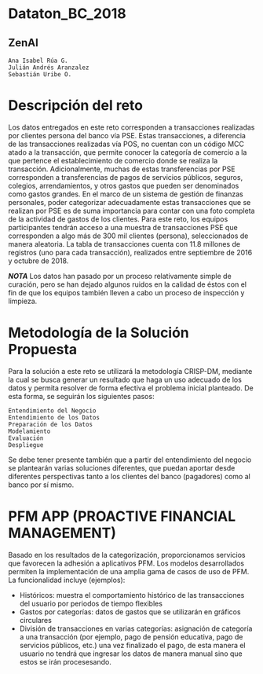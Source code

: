 # Dataton_BC_2018

 ## ZenAI 
	
    Ana Isabel Rúa G. 
    Julián Andrés Aranzalez  
    Sebastián Uribe O.

# Descripción del reto
Los datos entregados en este reto corresponden a transacciones realizadas por clientes persona del banco vía PSE. Estas transacciones, a diferencia de las transacciones realizadas vía POS, no cuentan con un código MCC atado a la transacción, que permite conocer la categoría de comercio a la que pertence el establecimiento de comercio donde se realiza la transacción. Adicionalmente, muchas de estas transferencias por PSE corresponden a transferencias de pagos de servicios públicos, seguros, colegios, arrendamientos, y otros gastos que pueden ser denominados como gastos grandes. En el marco de un sistema de gestión de finanzas personales, poder categorizar adecuadamente estas transacciones que se realizan por PSE es de suma importancia para contar con una foto completa de la actividad de gastos de los clientes. Para este reto, los equipos participantes tendrán acceso a una muestra de transacciones PSE que corresponden a algo más de 300 mil clientes (persona), seleccionados de manera aleatoria. La tabla de transacciones cuenta con 11.8 millones de registros (uno para cada transacción), realizados entre septiembre de 2016 y octubre de 2018.

***NOTA*** Los datos han pasado por un proceso relativamente simple de curación, pero se han dejado algunos ruidos en la calidad de éstos con el fin de que los equipos también lleven a cabo un proceso de inspección y limpieza.

# Metodología de la Solución Propuesta

Para la solución a este reto se utilizará la metodología CRISP-DM, mediante la cual se busca generar un resultado que haga un uso adecuado de los datos y permita resolver de forma efectiva el problema inicial planteado. De esta forma, se seguirán los siguientes pasos:

	Entendimiento del Negocio
	Entendimiento de los Datos
	Preparación de los Datos
	Modelamiento
	Evaluación
	Despliegue
	
Se debe tener presente también que a partir del entendimiento del negocio se plantearán varias soluciones diferentes, que puedan aportar desde diferentes perspectivas tanto a los clientes del banco (pagadores) como al banco por sí mismo.

# PFM APP (PROACTIVE FINANCIAL MANAGEMENT)

Basado en los resultados de la categorización, proporcionamos servicios que favorecen la adhesión a aplicativos PFM.
Los modelos desarrollados permiten la implementación de una amplia gama de casos de uso de PFM.
La funcionalidad incluye (ejemplos):

* Históricos: muestra el comportamiento histórico de las transacciones del usuario por periodos de tiempo flexibles
* Gastos por categorías:  datos de gastos que se utilizarán en gráficos circulares
* División de transacciones en varias categorías: asignación de categoría a una transacción (por ejemplo, pago de pensión educativa, pago de servicios públicos, etc.) una vez finalizado el pago, de esta manera el usuario no tendrá que ingresar los datos de manera manual sino que estos se irán procesesando.

